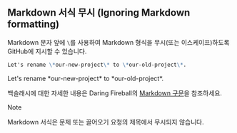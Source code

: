 ## Markdown 서식 무시 (Ignoring Markdown formatting)

Markdown 문자 앞에 `\`를 사용하여 Markdown 형식을 무시(또는 이스케이프)하도록 GitHub에 지시할 수 있습니다.

```markdown
Let's rename \*our-new-project\* to \*our-old-project\*.
```

Let's rename \*our-new-project\* to \*our-old-project\*.

백슬래시에 대한 자세한 내용은 Daring Fireball의 [Markdown 구문](https://daringfireball.net/projects/markdown/syntax#backslash)을 참조하세요.

> [!NOTE]  
> Markdown 서식은 문제 또는 끌어오기 요청의 제목에서 무시되지 않습니다.